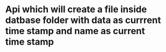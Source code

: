 # Api which will create a file inside datbase folder with data as currrent time stamp and name as current time stamp
